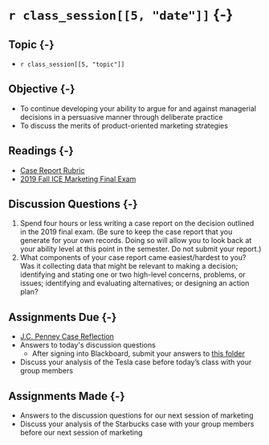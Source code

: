 # `r class_session[[5, "date"]]` {-}

## Topic {-}

- `r class_session[[5, "topic"]]`

## Objective {-}

- To continue developing your ability to argue for and against managerial decisions
in a persuasive manner through deliberate practice  
- To discuss the merits of product-oriented marketing strategies

## Readings {-}

- [Case Report Rubric][]
- [2019 Fall ICE Marketing Final Exam][final-2019]

## Discussion Questions {-}

1. Spend four hours or less writing a case report on the decision outlined in
the 2019 final exam. (Be sure to keep the case report that you generate for your
own records. Doing so will allow you to look back at your ability level at this
point in the semester. Do not submit your report.)  
2. What components of your case report came easiest/hardest to you? Was it
collecting data that might be relevant to making a decision; identifying and
stating one or two high-level concerns, problems, or issues; identifying and
evaluating alternatives; or designing an action plan?  

## Assignments Due {-}

- [J.C. Penney Case Reflection][jc-penney-case-reflection]  
- Answers to today's discussion questions
    - After signing into Blackboard, submit your answers to [this
    folder][discussion-questions-submission-05]  
- Discuss your analysis of the Tesla case before today’s class with your group
members

## Assignments Made {-}

- Answers to the discussion questions for our next session of marketing  
- Discuss your analysis of the Starbucks case with your group members before our
next session of marketing

[case report rubric]: https://github.com/jeffboichuk/ice-marketing/raw/master/files/generating-market-intelligence/rubric-for-case-reports.pdf
[discussion-questions-submission-05]: https://blackboard.comm.virginia.edu/webapps/assignment/uploadAssignment?content_id=_191694_1&course_id=_3493_1
[final-2019]: https://github.com/jeffboichuk/ice-marketing/raw/master/files/review-for-the-final-exam/2019-ice-blocks-5-6-final-exam-marketing.docx
[jc-penney-case-reflection]: https://forms.gle/Fb4qoh8swvCf5uR26